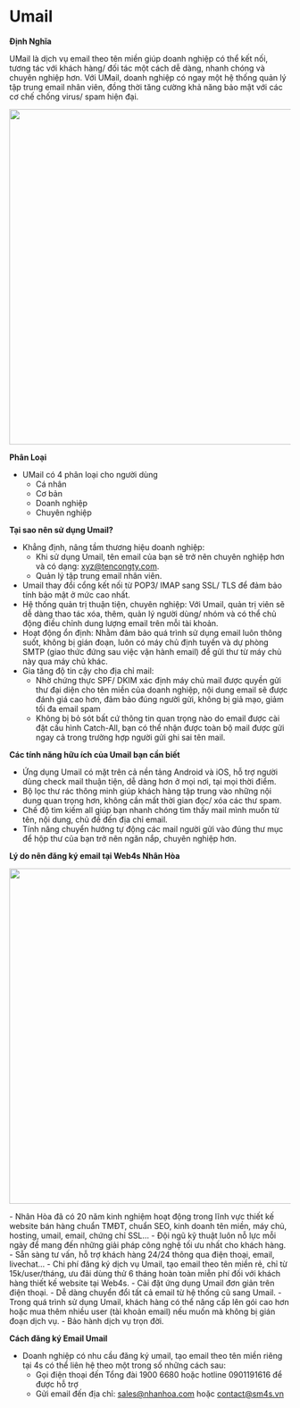 
# Umail

**Định Nghĩa**

UMail là dịch vụ email theo tên miền giúp doanh nghiệp có thể kết nối, tương tác với khách hàng/ đối tác một cách dễ dàng, nhanh chóng và chuyên nghiệp hơn.
Với UMail, doanh nghiệp có ngay một hệ thống quản lý tập trung email nhân viên, đồng thời tăng cường khả năng bảo mật với các cơ chế chống virus/ spam hiện đại.
<p>
  <img src="https://user-images.githubusercontent.com/111721629/186405817-4cea2a0b-82e3-475d-977a-395b27327031.jpg" style="width:600px;">
  </p>

**Phân Loại**

- UMail có 4 phân loại cho người dùng 
  + Cá nhân
  + Cơ bản
  + Doanh nghiệp 
  + Chuyên nghiệp 

**Tại sao nên sử dụng Umail?**

- Khẳng định, nâng tầm thương hiệu doanh nghiệp:
  + Khi sử dụng Umail, tên email của bạn sẽ trở nên chuyên nghiệp hơn và có dạng: xyz@tencongty.com.
  + Quản lý tập trung email nhân viên.
- Umail thay đổi cổng kết nối từ POP3/ IMAP sang SSL/ TLS để đảm bảo tính bảo mật ở mức cao nhất.
- Hệ thống quản trị thuận tiện, chuyên nghiệp: Với Umail, quản trị viên sẽ dễ dàng thao tác xóa, thêm, quản lý người dùng/ nhóm và có thể chủ động điều chỉnh dung lượng email trên mỗi tài khoản.
- Hoạt động ổn định: Nhằm đảm bảo quá trình sử dụng email luôn thông suốt, không bị gián đoạn, luôn có máy chủ định tuyến và dự phòng SMTP (giao thức đứng sau việc vận hành email) để gửi thư từ máy chủ này qua máy chủ khác.
- Gia tăng độ tin cậy cho địa chỉ mail:
  + Nhờ chứng thực SPF/ DKIM xác định máy chủ mail được quyền gửi thư đại diện cho tên miền của doanh nghiệp, nội dung email sẽ được đánh giá cao hơn, đảm bảo đúng người gửi, không bị giả mạo, giảm tối đa email spam
  + Không bị bỏ sót bất cứ thông tin quan trọng nào do email được cài đặt cấu hình Catch-All, bạn có thể nhận được toàn bộ mail được gửi ngay cả trong trường hợp người gửi ghi sai tên mail.

**Các tính năng hữu ích của Umail bạn cần biết**

- Ứng dụng Umail có mặt trên cả nền tảng Android và iOS, hỗ trợ người dùng check mail thuận tiện, dễ dàng hơn ở mọi nơi, tại mọi thời điểm.
- Bộ lọc thư rác thông minh giúp khách hàng tập trung vào những nội dung quan trọng hơn, không cần mất thời gian đọc/ xóa các thư spam.
- Chế độ tìm kiếm all giúp bạn nhanh chóng tìm thấy mail mình muốn từ tên, nội dung, chủ đề đến địa chỉ email.
- Tính năng chuyển hướng tự động các mail người gửi vào đúng thư mục để hộp thư của bạn trở nên ngăn nắp, chuyên nghiệp hơn.

**Lý do nên đăng ký email tại Web4s Nhân Hòa**
<p>
  <img src="https://user-images.githubusercontent.com/111721629/186406056-46da137a-4fab-4f80-a925-7a1a10827a1c.jpg" style="width:600px;">
  </p>
- Nhân Hòa đã có 20 năm kinh nghiệm hoạt động trong lĩnh vực thiết kế website bán hàng chuẩn TMĐT, chuẩn SEO, kinh doanh tên miền, máy chủ, hosting, umail, email, chứng chỉ SSL…
- Đội ngũ kỹ thuật luôn nỗ lực mỗi ngày để mang đến những giải pháp công nghệ tối ưu nhất cho khách hàng.
- Sẵn sàng tư vấn, hỗ trợ khách hàng 24/24 thông qua điện thoại, email, livechat…
- Chi phí đăng ký dịch vụ Umail, tạo email theo tên miền rẻ, chỉ từ 15k/user/tháng, ưu đãi dùng thử 6 tháng hoàn toàn miễn phí đối với khách hàng thiết kế website tại Web4s.
- Cài đặt ứng dụng Umail đơn giản trên điện thoại.
- Dễ dàng chuyển đổi tất cả email từ hệ thống cũ sang Umail.
- Trong quá trình sử dụng Umail, khách hàng có thể nâng cấp lên gói cao hơn hoặc mua thêm nhiều user (tài khoản email) nếu muốn mà không bị gián đoạn dịch vụ.
- Bảo hành dịch vụ trọn đời.

**Cách đăng ký Email Umail**

- Doanh nghiệp có nhu cầu đăng ký umail, tạo email theo tên miền riêng tại 4s có thể liên hệ theo một trong số những cách sau:
  - Gọi điện thoại đến Tổng đài 1900 6680 hoặc hotline 0901191616 để được hỗ trợ
  - Gửi email đến địa chỉ: sales@nhanhoa.com hoặc contact@sm4s.vn  

